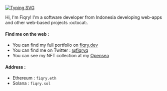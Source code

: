 [![Typing SVG](https://readme-typing-svg.herokuapp.com?font=Roboto&size=24&pause=1000&color=F7F7F7&background=000000&center=true&vCenter=true&random=false&width=1080&height=150&lines=Hi+there+%F0%9F%91%8B+Im+Fiqry+choerudin)](https://git.io/typing-svg)

Hi, I'm Fiqry! I'm a software developer from Indonesia developing web-apps and other web-based projects :octocat:.

#### Find me on the web :
- You can find my full portfolio on [fiqry.dev](https://fiqry.dev)
- You can find me on Twitter : [@fiqryq](https://twitter.com/fiqryq_)
- You can see my NFT collection at my [Opensea](https://opensea.io/0xfiqry)

#### Address :
- Ethereum : ```fiqry.eth```
- Solana : ```fiqry.sol```
